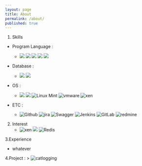```yaml
---
layout: page
title: About
permalink: /about/
published: true
---
```


1. Skills
* Program Language : 
    - ![](https://img.shields.io/badge/Java-007396?style=flat-square&amp;logo=Java&amp;logoColor=white)
![](https://img.shields.io/badge/Spring-6DB33F?style=flat-square&amp;logo=Spring&amp;logoColor=white)
![](https://img.shields.io/badge/python-3670A0?style=flat-square&logo=python&logoColor=ffdd54)
![](https://img.shields.io/badge/shell_script-%23121011.svg?style=flat-square&logo=gnu-bash&logoColor=white)
![](https://img.shields.io/badge/c++-%2300599C.svg?style=flat-square&logo=c%2B%2B&logoColor=white)

* Database : 
    - ![](https://img.shields.io/badge/Mysql-4479A1?style=flat-square&amp;logo=Mysql&amp;logoColor=white)
![](https://img.shields.io/badge/MariaDB-003545?style=flat-square&amp;logo=MariaDB&amp;logoColor=white)

* OS : 
    - ![](https://img.shields.io/badge/Linux-FCC624?style=flat-square&logo=linux&logoColor=black)
![](https://img.shields.io/badge/mac%20os-000000?style=flat-square&logo=macos&logoColor=F0F0F0)
![Linux Mint](https://img.shields.io/badge/Linux%20Mint-87CF3E?style=flat-square&logo=Linux%20Mint&logoColor=white)
![vmware](https://img.shields.io/badge/vmware-6DB33F.svg?style=flat-square&logo=vmware&logoColor=white)
![xen](https://img.shields.io/badge/xen-181717.svg?style=flat-square&logo=citrix&logoColor=white)

* ETC : 
    - ![Github](https://img.shields.io/badge/Github-181717?style=flat-square&amp;logo=Github&amp;logoColor=white)
![jira](https://img.shields.io/badge/jira-%230A0FFF.svg?style=flat-square&logo=jira&logoColor=white)
![Swagger](https://img.shields.io/badge/-Swagger-%23Clojure?style=flat-square&logo=swagger&logoColor=white)
![Jenkins](https://img.shields.io/badge/jenkins-%232C5263.svg?style=flat-square&logo=jenkins&logoColor=white)
![GitLab](https://img.shields.io/badge/gitlab-%23181717.svg?style=flat-square&logo=gitlab&logoColor=white)
![redmine](https://img.shields.io/badge/redmine-%23DD0031.svg?style=flat-square&logo=redmine&logoColor=white)

2. Interest
    - ![xen](https://img.shields.io/badge/vertx-181717.svg?style=flat-square&logo=vertx&logoColor=white)
![](https://img.shields.io/badge/kubernetes-%23326ce5.svg?style=flat-square&logo=kubernetes&logoColor=white)
![Redis](https://img.shields.io/badge/redis-%23DD0031.svg?style=flat-square&logo=redis&logoColor=white)


3.Experience
* whatever

4.Project :
    > ![catlogging](https://img.shields.io/badge/catlogging-003545.svg?style=flat-square&logo=catlogging&logoColor=white)
